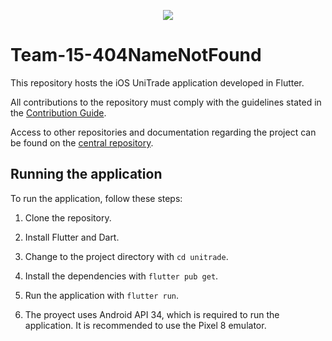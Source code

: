 <p align="center">
  <img src="https://github.com/user-attachments/assets/d9c35359-704d-4514-87fa-d315b5577fb0" />
</p>

# Team-15-404NameNotFound

This repository hosts the iOS UniTrade application developed in Flutter.

All contributions to the repository must comply with the guidelines stated in the [Contribution Guide](https://github.com/fedemelo/Team-15-Wiki/wiki/Contribution-Guide).

Access to other repositories and documentation regarding the project can be found on the [central repository](https://github.com/fedemelo/Team-15-Wiki).

## Running the application

To run the application, follow these steps:

1. Clone the repository.

2. Install Flutter and Dart.

3. Change to the project directory with `cd unitrade`.

4. Install the dependencies with `flutter pub get`.

5. Run the application with `flutter run`.

6. The proyect uses Android API 34, which is required to run the application. It is recommended to use the Pixel 8 emulator.
